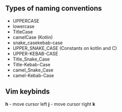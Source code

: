 ## Types of naming conventions
- UPPERCASE
- lowercase
- TitleCase
- camelCase (Kotlin)
- snake_casekebab-case
- UPPER_SNAKE_CASE (Constants on kotlin and C)
- UPPER-KEBAB-CASE
- Title_Snake_Case
- Title-Kebab-Case
- camel_Snake_Case
- camel-Kebab-Case

## Vim keybinds

**h** - move cursor left
**j** - move cursor right
**k**